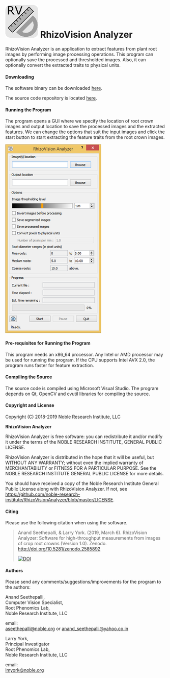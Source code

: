 # ![RhiZoVision Analyzer Logo](./rvanalyzernew.png) RhizoVision Analyzer

RhizoVision Analyzer is an application to extract features from plant root images
by performing image processing operations. This program can optionally save the 
processed and thresholded images. Also, it can optionally convert the extracted 
traits to physical units.

#### Downloading
The software binary can be downloaded [here](https://zenodo.org/record/2585891).

The source code repository is located [here](https://github.com/rootphenomicslab/RhizoVisionAnalyzer).

#### Running the Program

The program opens a GUI where we specify the location of root crown images and
output location to save the processed images and the extracted features. We can
change the options that suit the input images and click the start button to start
extracting the feature traits from the root crown images.

![](./RV&#32;Analyzer&#32;Screenshot.png)

#### Pre-requisites for Running the Program

This program needs an x86_64 processor. Any Intel or AMD processor may be used 
for running the program. If the CPU supports Intel AVX 2.0, the program runs 
faster for feature extraction.

#### Compiling the Source

The source code is compiled using Microsoft Visual Studio. The program depends on
Qt, OpenCV and cvutil libraries for compiling the source.

#### Copyright and License

Copyright (C) 2018-2019 Noble Research Institute, LLC

**RhizoVision Analyzer**

RhizoVision Analyzer is free software: you can redistribute it and/or modify
it under the terms of the NOBLE RESEARCH INSTITUTE, GENERAL PUBLIC LICENSE.

RhizoVision Analyzer is distributed in the hope that it will be useful,
but WITHOUT ANY WARRANTY; without even the implied warranty of
MERCHANTABILITY or FITNESS FOR A PARTICULAR PURPOSE.  See the
NOBLE RESEARCH INSTITUTE GENERAL PUBLIC LICENSE for more details.

You should have received a copy of the Noble Research Institute General Public License
along with RhizoVision Analyzer.  If not, see <https://github.com/noble-research-institute/RhizoVisionAnalyzer/blob/master/LICENSE>.

#### Citing
Please use the following citation when using the software.

> Anand Seethepalli, & Larry York. (2019, March 6). RhizoVision Analyzer: Software for high-throughput measurements from images of crop root crowns (Version 1.0). Zenodo. http://doi.org/10.5281/zenodo.2585892  
> 
> [![DOI](https://zenodo.org/badge/DOI/10.5281/zenodo.2585892.svg)](https://doi.org/10.5281/zenodo.2585892)

#### Authors

Please send any comments/suggestions/improvements for the program to the authors:

Anand Seethepalli,  
Computer Vision Specialist,  
Root Phenomics Lab,  
Noble Research Institute, LLC  

email:  
aseethepalli@noble.org or anand_seethepalli@yahoo.co.in  

Larry York,  
Principal Investigator  
Root Phenomics Lab,  
Noble Research Institute, LLC  

email:  
lmyork@noble.org  

